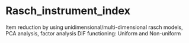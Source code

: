 # Rasch_instrument_index
Item reduction by using unidimensional/multi-dimensional rasch models, PCA analysis, factor analysis
DIF functioning: Uniform and Non-uniform
